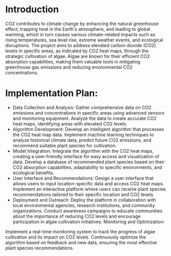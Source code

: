 # Introduction
CO2 contributes to climate change by enhancing the natural greenhouse effect, trapping heat in the Earth's atmosphere, and leading to global warming, which in turn causes various climate-related impacts such as rising temperatures, sea level rise, extreme weather events, and ecological disruptions.
The project aims to address elevated carbon dioxide (CO2) levels in specific areas, as indicated by CO2 heat maps, through the strategic cultivation of algae. Algae are known for their efficient CO2 absorption capabilities, making them valuable tools in mitigating greenhouse gas emissions and reducing environmental CO2 concentrations.

# Implementation Plan:

- Data Collection and Analysis:
Gather comprehensive data on CO2 emissions and concentrations in specific areas using advanced sensors and monitoring equipment.
Analyze the data to create accurate CO2 heat maps, identifying areas with elevated CO2 levels.
- Algorithm Development:
Develop an intelligent algorithm that processes the CO2 heat map data.
Implement machine learning techniques to analyze historical climate data, predict future CO2 emissions, and recommend suitable plant species for cultivation.
- Model Integration:
Integrate the algorithm with the CO2 heat maps, creating a user-friendly interface for easy access and visualization of data.
Develop a database of recommended plant species based on their CO2 absorption capabilities, adaptability to specific environments, and ecological benefits.
- User Interface and Recommendations:
Design a user interface that allows users to input location-specific data and access CO2 heat maps.
Implement an interactive platform where users can receive plant species recommendations tailored to their specific location and CO2 levels.
- Deployment and Outreach:
Deploy the platform in collaboration with local environmental agencies, research institutions, and community organizations.
Conduct awareness campaigns to educate communities about the importance of reducing CO2 levels and encourage participation in algae cultivation initiatives.
Monitoring and Optimization:

Implement a real-time monitoring system to track the progress of algae cultivation and its impact on CO2 levels.
Continuously optimize the algorithm based on feedback and new data, ensuring the most effective plant species recommendations.
